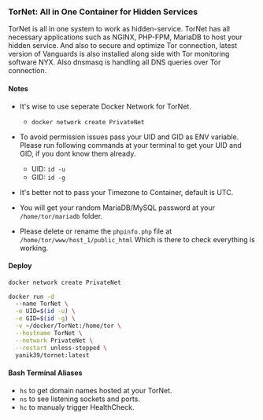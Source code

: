 ### TorNet: All in One Container for Hidden Services

TorNet is all in one system to work as hidden-service. TorNet has all necessary applications such as NGINX, PHP-FPM, MariaDB to host your hidden service. 
And also to secure and optimize Tor connection, latest version of Vanguards is also installed along side with Tor monitoring software NYX. Also dnsmasq is handling all DNS queries over Tor connection.

#### Notes
  * It's wise to use seperate Docker Network for TorNet.
 
      * `docker network create PrivateNet`

  * To avoid permission issues pass your UID and GID as ENV variable. Please run following commands at your terminal to get your UID and GID, if you dont know them already.
 
      * UID: `id -u`
      * GID: `id -g`

  * It's better not to pass your Timezone to Container, default is UTC.
  * You will get your random MariaDB/MySQL password at your `/home/tor/mariadb` folder.
  * Please delete or rename the `phpinfo.php` file at `/home/tor/www/host_1/public_html` Which is there to check everything is working.

#### Deploy

  ```bash
  docker network create PrivateNet
  
  docker run -d 
    --name TorNet \
    -e UID=$(id -u) \
    -e GID=$(id -g) \
    -v ~/docker/TorNet:/home/tor \
    --hostname TorNet \
    --network PrivateNet \
    --restart unless-stopped \  
    yanik39/tornet:latest
  ```

#### Bash Terminal Aliases
  * `hs` to get domain names hosted at your TorNet.
  * `ns` to see listening sockets and ports.
  * `hc` to manualy trigger HealthCheck.

